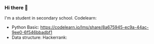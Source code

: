 ### Hi there 👋
I'm a student in secondary school.
Codelearn:
- Python Basic: https://codelearn.io/lms/share/8a675945-ec9a-44ac-9ee0-6f546bbadbf1
- Data structure: 
Hackerrank:

